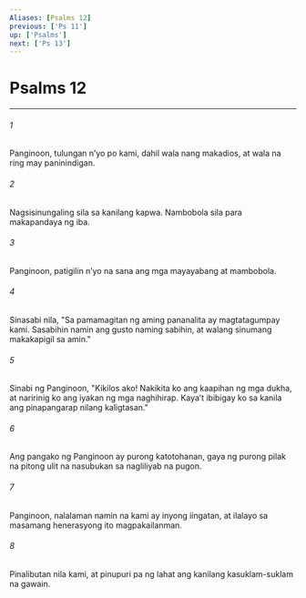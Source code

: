```yaml
---
Aliases: [Psalms 12]
previous: ['Ps 11']
up: ['Psalms']
next: ['Ps 13']
---
```

# Psalms 12

***






















###### 1 










Panginoon, tulungan nʼyo po kami, dahil wala nang makadios, at wala na ring may paninindigan. 





















###### 2 










Nagsisinungaling sila sa kanilang kapwa. Nambobola sila para makapandaya ng iba. 





















###### 3 










Panginoon, patigilin nʼyo na sana ang mga mayayabang at mambobola. 





















###### 4 










Sinasabi nila, "Sa pamamagitan ng aming pananalita ay magtatagumpay kami. Sasabihin namin ang gusto naming sabihin, at walang sinumang makakapigil sa amin." 





















###### 5 










Sinabi ng Panginoon, "Kikilos ako! Nakikita ko ang kaapihan ng mga dukha, at naririnig ko ang iyakan ng mga naghihirap. Kayaʼt ibibigay ko sa kanila ang pinapangarap nilang kaligtasan." 





















###### 6 










Ang pangako ng Panginoon ay purong katotohanan, gaya ng purong pilak na pitong ulit na nasubukan sa nagliliyab na pugon. 





















###### 7 










Panginoon, nalalaman namin na kami ay inyong iingatan, at ilalayo sa masamang henerasyong ito magpakailanman. 





















###### 8 










Pinalibutan nila kami, at pinupuri pa ng lahat ang kanilang kasuklam-suklam na gawain.
